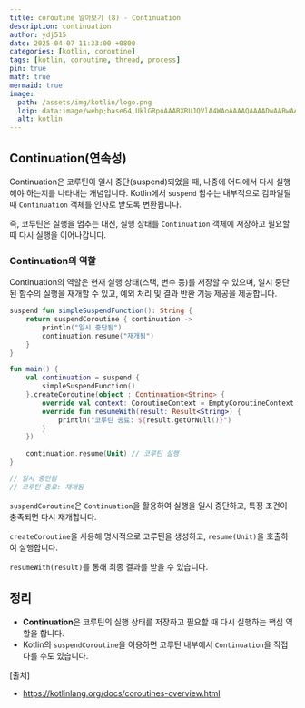 ```yaml
---
title: coroutine 알아보기 (8) - Continuation
description: continuation
author: ydj515
date: 2025-04-07 11:33:00 +0800
categories: [kotlin, coroutine]
tags: [kotlin, coroutine, thread, process]
pin: true
math: true
mermaid: true
image:
  path: /assets/img/kotlin/logo.png
  lqip: data:image/webp;base64,UklGRpoAAABXRUJQVlA4WAoAAAAQAAAADwAABwAAQUxQSDIAAAARL0AmbZurmr57yyIiqE8oiG0bejIYEQTgqiDA9vqnsUSI6H+oAERp2HZ65qP/VIAWAFZQOCBCAAAA8AEAnQEqEAAIAAVAfCWkAALp8sF8rgRgAP7o9FDvMCkMde9PK7euH5M1m6VWoDXf2FkP3BqV0ZYbO6NA/VFIAAAA
  alt: kotlin
---
```


## Continuation(연속성)

Continuation은 코루틴이 일시 중단(suspend)되었을 때, 나중에 어디에서 다시 실행해야 하는지를 나타내는 개념입니다. Kotlin에서 `suspend` 함수는 내부적으로 컴파일될 때 `Continuation` 객체를 인자로 받도록 변환됩니다.

즉, 코루틴은 실행을 멈추는 대신, 실행 상태를 `Continuation` 객체에 저장하고 필요할 때 다시 실행을 이어나갑니다.

### Continuation의 역할

Continuation의 역할은 현재 실행 상태(스택, 변수 등)를 저장할 수 있으며, 일시 중단된 함수의 실행을 재개할 수 있고, 예외 처리 및 결과 반환 기능 제공을 제공합니다.

```kotlin
suspend fun simpleSuspendFunction(): String {
    return suspendCoroutine { continuation ->
        println("일시 중단됨")
        continuation.resume("재개됨")
    }
}

fun main() {
    val continuation = suspend {
        simpleSuspendFunction()
    }.createCoroutine(object : Continuation<String> {
        override val context: CoroutineContext = EmptyCoroutineContext
        override fun resumeWith(result: Result<String>) {
            println("코루틴 종료: ${result.getOrNull()}")
        }
    })
    
    continuation.resume(Unit) // 코루틴 실행
}

// 일시 중단됨
// 코루틴 종료: 재개됨
```

`suspendCoroutine`은 `Continuation`을 활용하여 실행을 일시 중단하고, 특정 조건이 충족되면 다시 재개합니다.

`createCoroutine`을 사용해 명시적으로 코루틴을 생성하고, `resume(Unit)`을 호출하여 실행합니다.

`resumeWith(result)`를 통해 최종 결과를 받을 수 있습니다.

## 정리
- **Continuation**은 코루틴의 실행 상태를 저장하고 필요할 때 다시 실행하는 핵심 역할을 합니다.
- Kotlin의 `suspendCoroutine`을 이용하면 코루틴 내부에서 `Continuation`을 직접 다룰 수도 있습니다.

[출처]  
- https://kotlinlang.org/docs/coroutines-overview.html